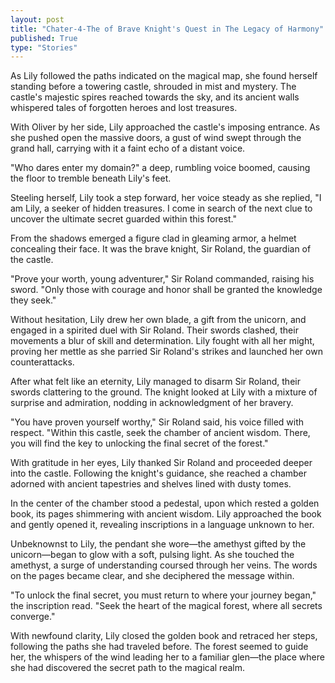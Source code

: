 ```yaml
---
layout: post
title: "Chater-4-The of Brave Knight's Quest in The Legacy of Harmony"
published: True
type: "Stories"
---
```


As Lily followed the paths indicated on the magical map, she found herself standing before a towering castle, shrouded in mist and mystery. The castle's majestic spires reached towards the sky, and its ancient walls whispered tales of forgotten heroes and lost treasures.

With Oliver by her side, Lily approached the castle's imposing entrance. As she pushed open the massive doors, a gust of wind swept through the grand hall, carrying with it a faint echo of a distant voice.

"Who dares enter my domain?" a deep, rumbling voice boomed, causing the floor to tremble beneath Lily's feet.

Steeling herself, Lily took a step forward, her voice steady as she replied, "I am Lily, a seeker of hidden treasures. I come in search of the next clue to uncover the ultimate secret guarded within this forest."

From the shadows emerged a figure clad in gleaming armor, a helmet concealing their face. It was the brave knight, Sir Roland, the guardian of the castle.

"Prove your worth, young adventurer," Sir Roland commanded, raising his sword. "Only those with courage and honor shall be granted the knowledge they seek."

Without hesitation, Lily drew her own blade, a gift from the unicorn, and engaged in a spirited duel with Sir Roland. Their swords clashed, their movements a blur of skill and determination. Lily fought with all her might, proving her mettle as she parried Sir Roland's strikes and launched her own counterattacks.

After what felt like an eternity, Lily managed to disarm Sir Roland, their swords clattering to the ground. The knight looked at Lily with a mixture of surprise and admiration, nodding in acknowledgment of her bravery.

"You have proven yourself worthy," Sir Roland said, his voice filled with respect. "Within this castle, seek the chamber of ancient wisdom. There, you will find the key to unlocking the final secret of the forest."

With gratitude in her eyes, Lily thanked Sir Roland and proceeded deeper into the castle. Following the knight's guidance, she reached a chamber adorned with ancient tapestries and shelves lined with dusty tomes.

In the center of the chamber stood a pedestal, upon which rested a golden book, its pages shimmering with ancient wisdom. Lily approached the book and gently opened it, revealing inscriptions in a language unknown to her.

Unbeknownst to Lily, the pendant she wore—the amethyst gifted by the unicorn—began to glow with a soft, pulsing light. As she touched the amethyst, a surge of understanding coursed through her veins. The words on the pages became clear, and she deciphered the message within.

"To unlock the final secret, you must return to where your journey began," the inscription read. "Seek the heart of the magical forest, where all secrets converge."

With newfound clarity, Lily closed the golden book and retraced her steps, following the paths she had traveled before. The forest seemed to guide her, the whispers of the wind leading her to a familiar glen—the place where she had discovered the secret path to the magical realm.
